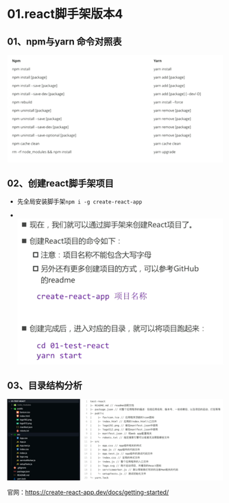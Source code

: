 # 01.react脚手架版本4

## 01、npm与yarn 命令对照表

![image-20210422212811951](.\image-20210422212811951.png)

## 02、创建react脚手架项目

* 先全局安装脚手架`npm i -g create-react-app`

* <br>![image-20210422214312654](.\image-20210422214312654.png)

  

## 03、目录结构分析

![image-20210423131141798](.\image-20210423131141798.png)

官网：https://create-react-app.dev/docs/getting-started/

